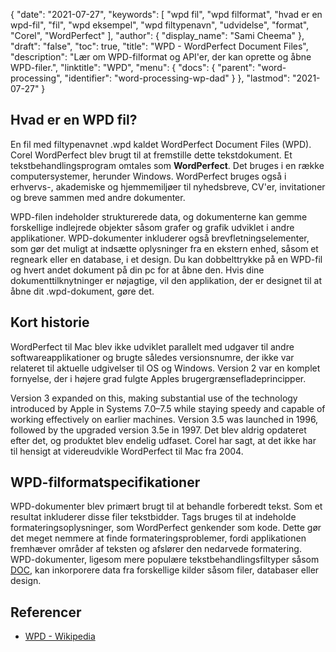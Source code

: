 {
  "date": "2021-07-27",
  "keywords": [
"wpd fil",
"wpd filformat",
"hvad er en wpd-fil",
"fil",
"wpd eksempel",
"wpd filtypenavn",
"udvidelse",
"format",
"Corel",
"WordPerfect"
],
  "author": {
    "display_name": "Sami Cheema"
},
  "draft": "false",
  "toc": true,
  "title": "WPD - WordPerfect Document Files",
  "description": "Lær om WPD-filformat og API'er, der kan oprette og åbne WPD-filer.",
  "linktitle": "WPD",
  "menu": {
    "docs": {
      "parent": "word-processing",
      "identifier": "word-processing-wp-dad"
}
},
  "lastmod": "2021-07-27"
}

## Hvad er en WPD fil?

En fil med filtypenavnet .wpd kaldet WordPerfect Document Files (WPD). Corel WordPerfect blev brugt til at fremstille dette tekstdokument. Et tekstbehandlingsprogram omtales som **WordPerfect**. Det bruges i en række computersystemer, herunder Windows. WordPerfect bruges også i erhvervs-, akademiske og hjemmemiljøer til nyhedsbreve, CV'er, invitationer og breve sammen med andre dokumenter.

WPD-filen indeholder strukturerede data, og dokumenterne kan gemme forskellige indlejrede objekter såsom grafer og grafik udviklet i andre applikationer. WPD-dokumenter inkluderer også brevfletningselementer, som gør det muligt at indsætte oplysninger fra en ekstern enhed, såsom et regneark eller en database, i et design. Du kan dobbelttrykke på en WPD-fil og hvert andet dokument på din pc for at åbne den. Hvis dine dokumenttilknytninger er nøjagtige, vil den applikation, der er designet til at åbne dit .wpd-dokument, gøre det.


## Kort historie ##

WordPerfect til Mac blev ikke udviklet parallelt med udgaver til andre softwareapplikationer og brugte således versionsnumre, der ikke var relateret til aktuelle udgivelser til OS og Windows. Version 2 var en komplet fornyelse, der i højere grad fulgte Apples brugergrænsefladeprincipper.

Version 3 expanded on this, making substantial use of the technology introduced by Apple in Systems 7.0–7.5 while staying speedy and capable of working effectively on earlier machines. Version 3.5 was launched in 1996, followed by the upgraded version 3.5e in 1997. Det blev aldrig opdateret efter det, og produktet blev endelig udfaset. Corel har sagt, at det ikke har til hensigt at videreudvikle WordPerfect til Mac fra 2004.

## WPD-filformatspecifikationer ##

WPD-dokumenter blev primært brugt til at behandle forberedt tekst. Som et resultat inkluderer disse filer tekstbidder. Tags bruges til at indeholde formateringsoplysninger, som WordPerfect genkender som kode. Dette gør det meget nemmere at finde formateringsproblemer, fordi applikationen fremhæver områder af teksten og afslører den nedarvede formatering. WPD-dokumenter, ligesom mere populære tekstbehandlingsfiltyper såsom [DOC](/word-processing/doc/), kan inkorporere data fra forskellige kilder såsom filer, databaser eller design.
## Referencer ##

* [WPD - Wikipedia](https://en.wikipedia.org/wiki/WordPerfect)


